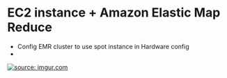 # EC2 instance + Amazon Elastic Map Reduce 
+ Config EMR cluster to use spot instance in Hardware config 
+ 
<a href="https://imgur.com/YdZc92C"><img src="https://i.imgur.com/YdZc92C.png" title="source: imgur.com" /></a>
